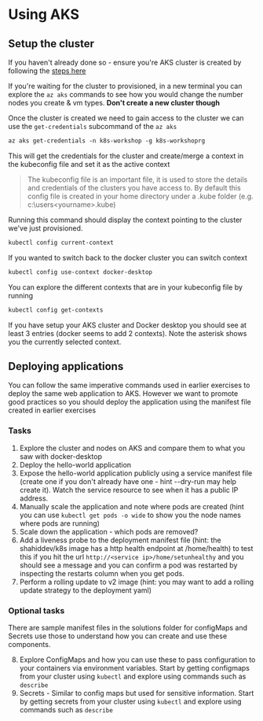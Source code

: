 # Using AKS

## Setup the cluster

If you haven't already done so - ensure you're AKS cluster is created by following the [steps here](0.Create-AKS-cluster.md)

If you're waiting for the cluster to provisioned, in a new terminal you can explore the `az aks` commands to see how you would change the number nodes you create & vm types. **Don't create a new cluster though**

Once the cluster is created we need to gain access to the cluster we can use the `get-credentials` subcommand of the `az aks`

```txt
az aks get-credentials -n k8s-workshop -g k8s-workshoprg
```

This will get the credentials for the cluster and create/merge a context in the kubeconfig file and set it as the active context

> The kubeconfig file is an important file, it is used to store the details and credentials of the clusters you have access to. 
> By default this config file is created in your home directory under a .kube folder (e.g. c:\users\<yourname>\.kube)

Running this command should display the context pointing to the cluster we've just provisioned.

```txt
kubectl config current-context
```

If you wanted to switch back to the docker cluster you can switch context

```txt
kubectl config use-context docker-desktop
```

You can explore the different contexts that are in your kubeconfig file by running

```txt
kubectl config get-contexts
```

If you have setup your AKS cluster and Docker desktop you should see at least 3 entries (docker seems to add 2 contexts).
Note the asterisk shows you the currently selected context.

## Deploying applications

You can follow the same imperative commands used in earlier exercises to deploy the same web application to AKS. However we want to promote good practices so you should deploy the application using the manifest file created in earlier exercises

### Tasks

1. Explore the cluster and nodes on AKS and compare them to what you saw with docker-desktop
2. Deploy the hello-world application
3. Expose the hello-world application publicly using a service manifest file (create one if you don't already have one - hint --dry-run may help create it). Watch the service resource to see when it has a public IP address.
4. Manually scale the application and note where pods are created (hint you can use `kubectl get pods -o wide` to show you the node names where pods are running)
5. Scale down the application - which pods are removed?
6. Add a liveness probe to the deployment manifest file (hint: the shahiddev/k8s image has a http health endpoint at /home/health) to test this if you hit the url  `http://<service ip>/home/setunhealthy` and you should see a message and you can confirm a pod was restarted by inspecting the restarts column when you get pods.
7. Perform a rolling update to v2 image (hint: you may want to add a rolling update strategy to the deployment yaml)


### Optional tasks

There are sample manifest files in the solutions folder for configMaps and Secrets use those to understand how you can create and use these components.

8. Explore ConfigMaps and how you can use these to pass configuration to your containers via environment variables. Start by getting configmaps from your cluster using `kubectl` and explore using commands such as `describe`
9. Secrets - Similar to config maps but used for sensitive information. Start by getting secrets from your cluster using `kubectl` and explore using commands such as `describe`
